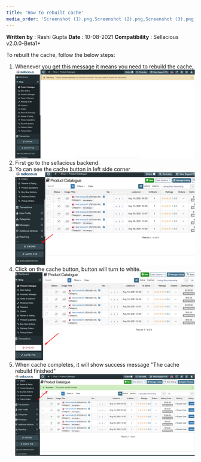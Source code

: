 ```yaml
---
title: 'How to rebuilt cache'
media_order: 'Screenshot (1).png,Screenshot (2).png,Screenshot (3).png,Screenshot 2021-08-10 at 9.49.29 AM.png'
---
```


**Written by** : Rashi Gupta
**Date** : 10-08-2021
**Compatibility** : Sellacious v2.0.0-Beta1+

To rebuilt the cache, follow the below steps:

1. Whenever you get this message it means you need to rebuild the cache, 
![Screenshot%202021-08-10%20at%209.49.29%20AM](Screenshot%202021-08-10%20at%209.49.29%20AM.png "Screenshot%202021-08-10%20at%209.49.29%20AM")
2. First go to the sellacious backend.
3. Yo can see the cache button in left side corner
![Screenshot%20%283%29](Screenshot%20%283%29.png "Screenshot%20%283%29")
4. Click on the cache button, button will turn to white.
![Screenshot%20%281%29](Screenshot%20%281%29.png "Screenshot%20%281%29")
5. When cache completes, it will show success message "The cache rebuild finished"
![Screenshot%20%282%29](Screenshot%20%282%29.png "Screenshot%20%282%29")

